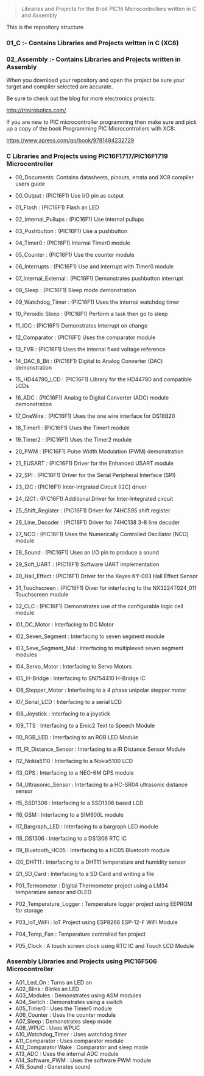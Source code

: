 > Libraries and Projects for the 8-bit PIC16 Microcontrollers written in C and Assembly

This is the repository structure

### 01_C         :- Contains Libraries and Projects written in C (XC8)

### 02_Assembly  :- Contains Libraries and Projects written in Assembly

When you download your repository and open the project be sure your target and compiler selected
are accurate. 

Be sure to check out the blog for more electronics projects:

http://trinirobotics.com/

If you are new to PIC microcontroller programming then make sure and pick up a copy of the book 
Programming PIC Microcontrollers with XC8:

https://www.apress.com/gp/book/9781484232729


### C Libraries and Projects using PIC16F1717/PIC16F1719 Microcontroller

- 00_Documents: Contains datasheets, pinouts, errata and XC8 compiler users guide
- 00_Output            		:   (PIC16F1) Use I/O pin as output
- 01_Flash             		:   (PIC16F1) Flash an LED
- 02_Internal_Pullups  		:   (PIC16F1) Use internal pullups
- 03_Pushbutton        		:   (PIC16F1) Use a pushbutton
- 04_Timer0            		:   (PIC16F1) Internal Timer0 module
- 05_Counter           		:   (PIC16F1) Use the counter module
- 06_Interrupts        		:   (PIC16F1) Use and interrupt with Timer0 module
- 07_Internal_External 		:   (PIC16F1) Demonstrates pushbutton interrupt
- 08_Sleep             		:   (PIC16F1) Sleep mode demonstration
- 09_Watchdog_Timer    		:   (PIC16F1) Uses the internal watchdog timer
- 10_Peroidic Sleep    		:   (PIC16F1) Perform a task then go to sleep
- 11_IOC               		:   (PIC16F1) Demonstrates Interrupt on change
- 12_Comparator        		:   (PIC16F1) Uses the comparator module
- 13_FVR               		:   (PIC16F1) Uses the internal fixed voltage reference
- 14_DAC_8_Bit         		:   (PIC16F1) Digital to Analog Converter (DAC) demonstration
- 15_HD44780_LCD       		:   (PIC16F1) Library for the HD44780 and compatible LCDs
- 16_ADC               		:   (PIC16F1) Analog to Digital Converter (ADC) module demonstration
- 17_OneWire                :   (PIC16F1) Uses the one wire interface for DS18B20 
- 18_Timer1            		:   (PIC16F1) Uses the Timer1 module
- 19_Timer2            		:   (PIC16F1) Uses the Timer2 module
- 20_PWM               		:   (PIC16F1) Pulse Width Modulation (PWM) demonstration
- 21_EUSART            		:   (PIC16F1) Driver for the Enhanced USART module
- 22_SPI               		:   (PIC16F1) Driver for the Serial Peripheral Interface (SPI)
- 23_I2C               		:   (PIC16F1) Inter-Intgrated Circuit (I2C) driver
- 24_I2C1              		:   (PIC16F1) Additional Driver for Inter-Integrated circuit
- 25_Shift_Register         :   (PIC16F1) Driver for 74HC595 shift register
- 26_Line_Decoder           :   (PIC16F1) Driver for 74HC138 3-8 line decoder
- 27_NCO               		:   (PIC16F1) Uses the Numerically Controlled Oscillator (NCO) module
- 28_Sound             		:   (PIC16F1) Uses an I/O pin to produce a sound
- 29_Soft_UART         		:   (PIC16F1) Software UART implementation
- 30_Hall_Effect       		:   (PIC16F1) Driver for the Keyes KY-003 Hall Effect Sensor
- 31_Touchscreen       		:   (PIC16F1) Diver for interfacing to the NX3224T024_011 Touchscreen module
- 32_CLC               		:   (PIC16F1) Demonstrates use of the configurable logic cell module

- I01_DC_Motor         		:   Interfacing to DC Motor
- I02_Seven_Segment    		:   Interfacing to seven segment module
- I03_Seve_Segment_Mul 		:   Interfacing to multiplexed seven segment modules
- I04_Servo_Motor      		:	Interfacing to Servo Motors
- I05_H-Bridge         		:   Interfacing to SN754410 H-Bridge IC
- I06_Stepper_Motor    		:   Interfacing to a 4 phase unipolar stepper motor
- I07_Serial_LCD       		:   Interfacing to a serial LCD
- I08_Joystick         		:   Interfacing to a joystick
- I09_TTS                	:   Interfacing to a Emic2 Text to Speech Module
- I10_RGB_LED            	:   Interfacing to an RGB LED Module
- I11_IR_Distance_Sensor    :   Interfacing to a IR Distance Sensor Module
- I12_Nokia5110             :   Interfacing to a Nokia5100 LCD
- I13_GPS                   :   Interfacing to a NEO-6M GPS module
- I14_Ultrasonic_Sensor     :   Interfacing to a HC-SR04 ultrasonic distance sensor
- I15_SSD1306               :   Interfacing to a SSD1306 based LCD
- I16_GSM                   :   Interfacing to a SIM800L module
- I17_Bargraph_LED          :   Interfacing to a bargraph LED module
- I18_DS1306                :   Interfacing to a DS1306 RTC IC
- I19_Bluetooth_HC05        :   Interfacing to a HC05 Bluetooth module
- I20_DHT11                 : 	Interfacing to a DHT11 temperature and humidity sensor
- I21_SD_Card               : 	Interfacing to a SD Card and writing a file

- P01_Termometer            : 	Digital Thermometer project using a LM34 temperature sensor and OLED
- P02_Temperature_Logger    : 	Temperature logger project using EEPROM for storage
- P03_IoT_WiFi              : 	IoT Project using ESP8266 ESP-12-F WiFi Module
- P04_Temp_Fan              : 	Temperature controlled fan project
- P05_Clock                 : 	A touch screen clock using RTC IC and Touch LCD Module


### Assembly Libraries and Projects using PIC16F506 Microcontroller

- A01_Led_On                : 	Turns an LED on
- A02_Blink                 : 	Blinks an LED
- A03_Modules               : 	Demonstrates using ASM modules
- A04_Switch                : 	Demonstrates using a switch
- A05_Timer0				: 	Uses the Timer0 module
- A06_Counter				: 	Uses the counter module
- A07_Sleep					: 	Demonstrates sleep mode
- A08_WPUC                  : 	Uses WPUC
- A10_Watchdog_Timer        : 	Uses watchdog timer
- A11_Comparator            : 	Uses comparator module
- A12_Comparator Wake       : 	Comparator and sleep mode
- A13_ADC                   : 	Uses the internal ADC module
- A14_Software_PWM          : 	Uses the software PWM module
- A15_Sound                 : 	Generates sound







